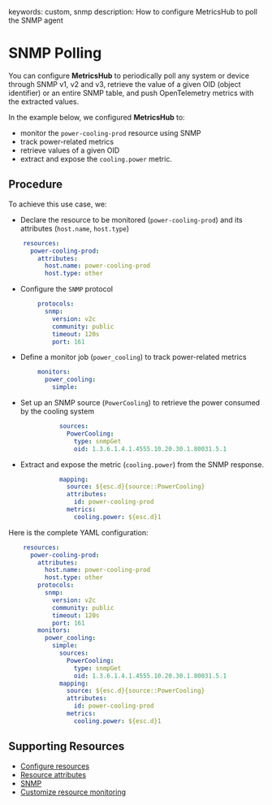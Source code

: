 keywords: custom, snmp
description: How to configure MetricsHub to poll the SNMP agent

# SNMP Polling

<!-- MACRO{toc|fromDepth=1|toDepth=2|id=toc} -->

You can configure **MetricsHub** to periodically poll any system or device through SNMP v1, v2 and v3, retrieve the value of a given OID (object identifier) or an entire SNMP table, and push OpenTelemetry metrics with the extracted values.

In the example below, we configured **MetricsHub** to:

* monitor the `power-cooling-prod` resource using SNMP
* track power-related metrics
* retrieve values of a given OID
* extract and expose the `cooling.power` metric.

## Procedure

To achieve this use case, we:

* Declare the resource to be monitored (`power-cooling-prod`)​ and its attributes (`host.name`, `host.type`)​

```yaml
    resources:
      power-cooling-prod:
        attributes:
          host.name: power-cooling-prod
          host.type: other
```

* Configure the `SNMP` protocol

```yaml
        protocols:
          snmp:
            version: v2c
            community: public
            timeout: 120s
            port: 161
```

* Define a monitor job (`power_cooling`) to track power-related metrics​

```yaml
        monitors:
          power_cooling:
            simple:
```

* Set up an SNMP source (`PowerCooling`) to retrieve the power consumed by the cooling system

```yaml
              sources:
                PowerCooling:
                  type: snmpGet
                  oid: 1.3.6.1.4.1.4555.10.20.30.1.80031.5.1
```

* Extract and expose the metric (`cooling.power`) from the SNMP response.

```yaml
              mapping:
                source: ${esc.d}{source::PowerCooling}
                attributes:
                  id: power-cooling-prod
                metrics:
                  cooling.power: ${esc.d}1
```

Here is the complete YAML configuration:

```yaml
    resources:
      power-cooling-prod:
        attributes:
          host.name: power-cooling-prod
          host.type: other
        protocols:
          snmp:
            version: v2c
            community: public
            timeout: 120s
            port: 161
        monitors:
          power_cooling:
            simple:
              sources:
                PowerCooling:
                  type: snmpGet
                  oid: 1.3.6.1.4.1.4555.10.20.30.1.80031.5.1
              mapping:
                source: ${esc.d}{source::PowerCooling}
                attributes:
                  id: power-cooling-prod
                metrics:
                  cooling.power: ${esc.d}1
```

## Supporting Resources

* [Configure resources](../configuration/configure-monitoring.md#step-3-configure-resources)
* [Resource attributes](../configuration/configure-monitoring.html#resource-attributes)
* [SNMP](../configuration/configure-monitoring.md#snmp)
* [Customize resource monitoring](../configuration/configure-monitoring.html#customize-resource-monitoring)
